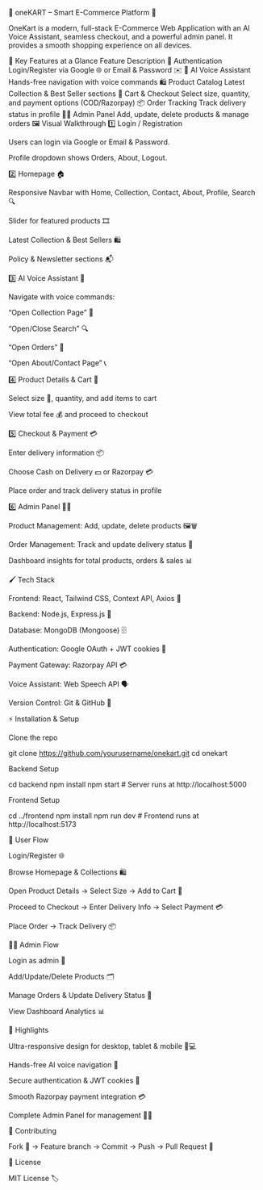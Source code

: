 🌟 oneKART – Smart E-Commerce Platform 🛒

OneKart is a modern, full-stack E-Commerce Web Application with an AI Voice Assistant, seamless checkout, and a powerful admin panel. It provides a smooth shopping experience on all devices.

🎯 Key Features at a Glance
Feature	Description
🔐 Authentication	Login/Register via Google 🌐 or Email & Password ✉️
🤖 AI Voice Assistant	Hands-free navigation with voice commands
🛍️ Product Catalog	Latest Collection & Best Seller sections
🛒 Cart & Checkout	Select size, quantity, and payment options (COD/Razorpay)
📦 Order Tracking	Track delivery status in profile
👨‍💻 Admin Panel	Add, update, delete products & manage orders
🖼️ Visual Walkthrough
1️⃣ Login / Registration

Users can login via Google or Email & Password.

Profile dropdown shows Orders, About, Logout.


2️⃣ Homepage 🏠

Responsive Navbar with Home, Collection, Contact, About, Profile, Search 🔍

Slider for featured products 🎞️

Latest Collection & Best Sellers 🛍️

Policy & Newsletter sections 📬


3️⃣ AI Voice Assistant 🤖

Navigate with voice commands:

“Open Collection Page” 📂

“Open/Close Search” 🔍

“Open Orders” 📝

“Open About/Contact Page” 📞


4️⃣ Product Details & Cart 🛒

Select size 👕, quantity, and add items to cart

View total fee 💰 and proceed to checkout


5️⃣ Checkout & Payment 💳

Enter delivery information 📦

Choose Cash on Delivery 💵 or Razorpay 💳

Place order and track delivery status in profile


6️⃣ Admin Panel 👨‍💻

Product Management: Add, update, delete products 🖼️🗑️

Order Management: Track and update delivery status 🚚

Dashboard insights for total products, orders & sales 📊


🖌️ Tech Stack

Frontend: React, Tailwind CSS, Context API, Axios 🎨

Backend: Node.js, Express.js 🔧

Database: MongoDB (Mongoose) 🗄️

Authentication: Google OAuth + JWT cookies 🔐

Payment Gateway: Razorpay API 💳

Voice Assistant: Web Speech API 🗣️

Version Control: Git & GitHub 🐙

⚡ Installation & Setup

Clone the repo

git clone https://github.com/yourusername/onekart.git
cd onekart


Backend Setup

cd backend
npm install
npm start  # Server runs at http://localhost:5000


Frontend Setup

cd ../frontend
npm install
npm run dev # Frontend runs at http://localhost:5173

🚀 User Flow

Login/Register 🌐

Browse Homepage & Collections 🛍️

Open Product Details → Select Size → Add to Cart 🛒

Proceed to Checkout → Enter Delivery Info → Select Payment 💳

Place Order → Track Delivery 📦

👨‍💻 Admin Flow

Login as admin 🔑

Add/Update/Delete Products 🗂️

Manage Orders & Update Delivery Status 🚚

View Dashboard Analytics 📊

🌟 Highlights

Ultra-responsive design for desktop, tablet & mobile 📱💻

Hands-free AI voice navigation 🤖

Secure authentication & JWT cookies 🔐

Smooth Razorpay payment integration 💳

Complete Admin Panel for management 👨‍💻

🤝 Contributing

Fork 🍴 → Feature branch → Commit → Push → Pull Request 🔗

📜 License

MIT License 🏷️
